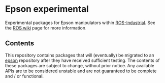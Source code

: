 # Epson experimental

Experimental packages for Epson manipulators within [ROS-Industrial][].
See the [ROS wiki][] page for more information.


## Contents

This repository contains packages that will (eventually) be migrated to
an [epson][] repository after they have received sufficient testing.
The contents of these packages are subject to change, without prior
notice. Any available APIs are to be considered unstable and are not
guaranteed to be complete and / or functional.


[ROS-Industrial]: http://wiki.ros.org/Industrial
[ROS wiki]: http://wiki.ros.org/epson_experimental
[epson]: https://github.com/ros-industrial/epson
